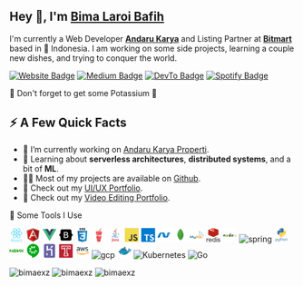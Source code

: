 <h2>Hey 👋, I'm <a href="https://github.io/bimaexz">Bima Laroi Bafih</a></h2>
<p>I'm currently a Web Developer <strong><a href="https://andarukaryaproperti.com/">Andaru Karya</a></strong> and Listing Partner at <strong><a href="https://www.bitmart.com/">Bitmart</a></strong> based in 🌁 Indonesia. I am working on some side projects, learning a couple new dishes, and trying to conquer the world.</p>
<p><a href="https://github.io/bimaexz"><img src="https://img.shields.io/badge/-github.io/bimaexz-4E69C8?style=flat-square&amp;labelColor=4E69C8&amp;logo=Firefox&amp;link=https://stanleylim.me" alt="Website Badge"></a> <a href="https://medium.com/@bima.laroibafih08"><img src="https://img.shields.io/badge/-@bima.laroibafih08-14c767?style=flat-square&amp;labelColor=14c767&amp;logo=Medium&amp;link=https://medium.com@bima.laroibafih08" alt="Medium Badge"></a> <a href="https://dev.to/bimaexz"><img src="https://img.shields.io/badge/-@bimaexz-0A0A0A?style=flat-square&amp;labelColor=0A0A0A&amp;logo=dev.to&amp;link=https://dev.to/bimaexz" alt="DevTo Badge"></a> <a href="https://open.spotify.com/user/	i1i26ozc75h7gwi5cd9aaige2"><img src="https://img.shields.io/badge/-@deathbathh-1ED760?style=flat-square&amp;labelColor=fff&amp;logo=Spotify&amp;link=https://open.spotify.com/user/1235099575" alt="Spotify Badge"></a></p>
<p>🍌 Don't forget to get some Potassium 🍌</p>
<h2>⚡️ A Few Quick Facts</h2>
<ul>
<li>🔭 I’m currently working on <a href="https://andarukaryaproperti.com/">Andaru Karya Properti</a>.</li>
<li>🧐 Learning about <strong>serverless architectures</strong>, <strong>distributed systems</strong>, and a bit of <strong>ML</strong>.</li>
<li>👨‍💻 Most of my projects are available on <a href="https://github.com/bimaexz">Github</a>.</li>
<li>📙 Check out my <a href="https://bit.ly/Portofolio_BimaLaroiBafih">UI/UX Portfolio</a>.</li>
<li>📙 Check out my <a href="https://bit.ly/BimaLaroiBafih_Portofolio">Video Editing Portfolio</a>.</li>
</ul>
🚀 Some Tools I Use</h2>
<p align="centre">
<img src="https://raw.githubusercontent.com/devicons/devicon/master/icons/react/react-original-wordmark.svg" alt="react" width="25" height="25" />
<img src="https://raw.githubusercontent.com/devicons/devicon/master/icons/angularjs/angularjs-original.svg" alt="angular-js" width="25" height="25" />
<img src="https://raw.githubusercontent.com/devicons/devicon/master/icons/vuejs/vuejs-original.svg" alt="vue" width="25" height="25" />
<img src="https://raw.githubusercontent.com/devicons/devicon/master/icons/bootstrap/bootstrap-plain.svg" alt="bootstrap" width="25" height="25" />
<img src="https://raw.githubusercontent.com/devicons/devicon/master/icons/css3/css3-original-wordmark.svg" alt="css3" width="25" height="25" />
<img src="https://raw.githubusercontent.com/devicons/devicon/master/icons/gulp/gulp-plain.svg" alt="gulp" width="25" height="25" />
<img src="https://raw.githubusercontent.com/devicons/devicon/master/icons/java/java-original-wordmark.svg" alt="java" width="25" height="25" />
<img src="https://raw.githubusercontent.com/devicons/devicon/master/icons/javascript/javascript-original.svg" alt="javascript" width="25" height="25" />
<img src="https://raw.githubusercontent.com/devicons/devicon/master/icons/typescript/typescript-original.svg" alt="typescript" width="25" height="25" />
<img src="https://raw.githubusercontent.com/devicons/devicon/master/icons/dot-net/dot-net-original.svg" alt=".NET" width="25" height="25" />
<img src="https://raw.githubusercontent.com/devicons/devicon/master/icons/mongodb/mongodb-original.svg" alt="mongodb" width="25" height="25" />
<img src="https://raw.githubusercontent.com/devicons/devicon/master/icons/mysql/mysql-original-wordmark.svg" alt="mysql" width="25" height="25" />
<img src="https://raw.githubusercontent.com/devicons/devicon/master/icons/redis/redis-original-wordmark.svg" alt="redis" width="25" height="25" />
<img src="https://raw.githubusercontent.com/devicons/devicon/master/icons/nodejs/nodejs-original-wordmark.svg" alt="nodejs" width="25" height="25" />
<img src="https://www.vectorlogo.zone/logos/springio/springio-icon.svg" alt="spring" width="25" height="25" />
<img src="https://raw.githubusercontent.com/devicons/devicon/master/icons/python/python-original-wordmark.svg" alt="python" width="25" height="25" />
<img src="https://raw.githubusercontent.com/devicons/devicon/master/icons/nginx/nginx-original.svg" alt="nginx" width="25" height="25" />
<img src="https://raw.githubusercontent.com/devicons/devicon/master/icons/cucumber/cucumber-plain.svg" alt="cucumber" width="25" height="25" />
<img src="https://raw.githubusercontent.com/devicons/devicon/master/icons/heroku/heroku-plain.svg" alt="heroku" width="25" height="25" />
<img src="https://raw.githubusercontent.com/devicons/devicon/master/icons/travis/travis-plain.svg" alt="travis" width="25" height="25" />
<img src="https://raw.githubusercontent.com/github/explore/80688e429a7d4ef2fca1e82350fe8e3517d3494d/topics/aws/aws.png" alt="aws" width="25" height="25" />
<img src="https://www.vectorlogo.zone/logos/google_cloud/google_cloud-icon.svg" alt="gcp" width="25" height="25" />
<img src="https://raw.githubusercontent.com/devicons/devicon/master/icons/docker/docker-original.svg" alt="Docker" width="25" height="25" />
<img src="https://www.vectorlogo.zone/logos/kubernetes/kubernetes-icon.svg" alt="Kubernetes" width="25" height="25" />
<img src="https://cdn.jsdelivr.net/gh/devicons/devicon/icons/go/go-original.svg" alt="Go" width="25" height="25" />
</p>
<img src="https://github-readme-stats.vercel.app/api?username=bimaexz&theme=vue-dark&show_icons=true&hide_border=true&count_private=true" alt="bimaexz"/>
<img src="https://github-readme-stats.vercel.app/api/top-langs/?username=bimaexz&theme=vue-dark&show_icons=true&hide_border=true&layout=compact" alt="bimaexz"/>
<img src="https://github-readme-streak-stats.herokuapp.com/?user=bimaexz&theme=vue-dark&hide_border=true" alt="bimaexz"/>
